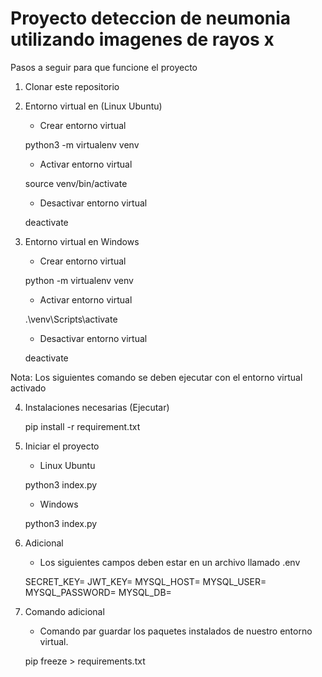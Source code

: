 # Proyecto deteccion de neumonia utilizando imagenes de rayos x

Pasos a seguir para que funcione el proyecto

1. Clonar este repositorio
2. Entorno virtual en (Linux Ubuntu)
    
    * Crear entorno virtual  
    
    
    python3 -m virtualenv venv
    
    
    * Activar entorno virtual 
    
    
    source venv/bin/activate
    
    
    * Desactivar entorno virtual 
    
    
    deactivate
    

2. Entorno virtual en Windows
    * Crear entorno virtual
    
    
    python -m virtualenv venv
    
    
    *  Activar entorno virtual 
    
    
    .\venv\Scripts\activate
    
    
    * Desactivar entorno virtual 
    
    
    deactivate
    

Nota: Los siguientes comando se deben ejecutar con el entorno virtual activado

4. Instalaciones necesarias (Ejecutar)

    
    pip install -r requirement.txt
    

5. Iniciar el proyecto 
    
    * Linux Ubuntu
    
    
    python3 index.py
    

    * Windows
    
    
    python3 index.py
    

6. Adicional
    * Los siguientes campos deben estar en un archivo llamado .env
    
    SECRET_KEY=
    JWT_KEY=
    MYSQL_HOST=
    MYSQL_USER=
    MYSQL_PASSWORD=
    MYSQL_DB=
    
7. Comando adicional 
    * Comando par guardar los paquetes instalados de nuestro entorno virtual.
    
    
    pip freeze > requirements.txt
    